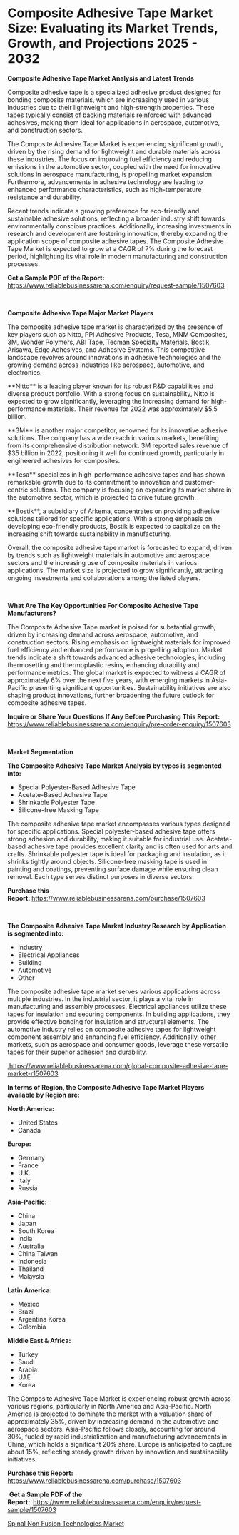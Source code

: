 <p><h1>Composite Adhesive Tape Market Size: Evaluating its Market Trends, Growth, and Projections 2025 - 2032</h1></p><p><strong>Composite Adhesive Tape Market Analysis and Latest Trends</strong></p>
<p><p>Composite adhesive tape is a specialized adhesive product designed for bonding composite materials, which are increasingly used in various industries due to their lightweight and high-strength properties. These tapes typically consist of backing materials reinforced with advanced adhesives, making them ideal for applications in aerospace, automotive, and construction sectors. </p><p>The Composite Adhesive Tape Market is experiencing significant growth, driven by the rising demand for lightweight and durable materials across these industries. The focus on improving fuel efficiency and reducing emissions in the automotive sector, coupled with the need for innovative solutions in aerospace manufacturing, is propelling market expansion. Furthermore, advancements in adhesive technology are leading to enhanced performance characteristics, such as high-temperature resistance and durability.</p><p>Recent trends indicate a growing preference for eco-friendly and sustainable adhesive solutions, reflecting a broader industry shift towards environmentally conscious practices. Additionally, increasing investments in research and development are fostering innovation, thereby expanding the application scope of composite adhesive tapes. The Composite Adhesive Tape Market is expected to grow at a CAGR of 7% during the forecast period, highlighting its vital role in modern manufacturing and construction processes.</p></p>
<p><strong>Get a Sample PDF of the Report:&nbsp;</strong> <a href="https://www.reliablebusinessarena.com/enquiry/request-sample/1507603?utm_campaign=2488&utm_medium=2&utm_source=Github&utm_content=ia&utm_term=23032025&utm_id=composite-adhesive-tape">https://www.reliablebusinessarena.com/enquiry/request-sample/1507603</a></p>
<p>&nbsp;</p>
<p><strong>Composite Adhesive Tape Major Market Players</strong></p>
<p><p>The composite adhesive tape market is characterized by the presence of key players such as Nitto, PPI Adhesive Products, Tesa, MNM Composites, 3M, Wonder Polymers, ABI Tape, Tecman Specialty Materials, Bostik, Arisawa, Edge Adhesives, and Adhesive Systems. This competitive landscape revolves around innovations in adhesive technologies and the growing demand across industries like aerospace, automotive, and electronics.</p><p>**Nitto** is a leading player known for its robust R&D capabilities and diverse product portfolio. With a strong focus on sustainability, Nitto is expected to grow significantly, leveraging the increasing demand for high-performance materials. Their revenue for 2022 was approximately $5.5 billion.</p><p>**3M** is another major competitor, renowned for its innovative adhesive solutions. The company has a wide reach in various markets, benefiting from its comprehensive distribution network. 3M reported sales revenue of $35 billion in 2022, positioning it well for continued growth, particularly in engineered adhesives for composites.</p><p>**Tesa** specializes in high-performance adhesive tapes and has shown remarkable growth due to its commitment to innovation and customer-centric solutions. The company is focusing on expanding its market share in the automotive sector, which is projected to drive future growth.</p><p>**Bostik**, a subsidiary of Arkema, concentrates on providing adhesive solutions tailored for specific applications. With a strong emphasis on developing eco-friendly products, Bostik is expected to capitalize on the increasing shift towards sustainability in manufacturing.</p><p>Overall, the composite adhesive tape market is forecasted to expand, driven by trends such as lightweight materials in automotive and aerospace sectors and the increasing use of composite materials in various applications. The market size is projected to grow significantly, attracting ongoing investments and collaborations among the listed players.</p></p>
<p>&nbsp;</p>
<p><strong>What Are The Key Opportunities For Composite Adhesive Tape Manufacturers?</strong></p>
<p><p>The Composite Adhesive Tape market is poised for substantial growth, driven by increasing demand across aerospace, automotive, and construction sectors. Rising emphasis on lightweight materials for improved fuel efficiency and enhanced performance is propelling adoption. Market trends indicate a shift towards advanced adhesive technologies, including thermosetting and thermoplastic resins, enhancing durability and performance metrics. The global market is expected to witness a CAGR of approximately 6% over the next five years, with emerging markets in Asia-Pacific presenting significant opportunities. Sustainability initiatives are also shaping product innovations, further broadening the future outlook for composite adhesive tapes.</p></p>
<p><strong>Inquire or Share Your Questions If Any Before Purchasing This Report:</strong> <a href="https://www.reliablebusinessarena.com/enquiry/pre-order-enquiry/1507603?utm_campaign=2488&utm_medium=2&utm_source=Github&utm_content=ia&utm_term=23032025&utm_id=composite-adhesive-tape">https://www.reliablebusinessarena.com/enquiry/pre-order-enquiry/1507603</a></p>
<p>&nbsp;</p>
<p><strong>Market Segmentation</strong></p>
<p><strong>The Composite Adhesive Tape Market Analysis by types is segmented into:</strong></p>
<p><ul><li>Special Polyester-Based Adhesive Tape</li><li>Acetate-Based Adhesive Tape</li><li>Shrinkable Polyester Tape</li><li>Silicone-free Masking Tape</li></ul></p>
<p><p>The composite adhesive tape market encompasses various types designed for specific applications. Special polyester-based adhesive tape offers strong adhesion and durability, making it suitable for industrial use. Acetate-based adhesive tape provides excellent clarity and is often used for arts and crafts. Shrinkable polyester tape is ideal for packaging and insulation, as it shrinks tightly around objects. Silicone-free masking tape is used in painting and coatings, preventing surface damage while ensuring clean removal. Each type serves distinct purposes in diverse sectors.</p></p>
<p><strong>Purchase this Report:&nbsp;</strong><a href="https://www.reliablebusinessarena.com/purchase/1507603?utm_campaign=2488&utm_medium=2&utm_source=Github&utm_content=ia&utm_term=23032025&utm_id=composite-adhesive-tape">https://www.reliablebusinessarena.com/purchase/1507603</a></p>
<p>&nbsp;</p>
<p><strong>The Composite Adhesive Tape Market Industry Research by Application is segmented into:</strong></p>
<p><ul><li>Industry</li><li>Electrical Appliances</li><li>Building</li><li>Automotive</li><li>Other</li></ul></p>
<p><p>The composite adhesive tape market serves various applications across multiple industries. In the industrial sector, it plays a vital role in manufacturing and assembly processes. Electrical appliances utilize these tapes for insulation and securing components. In building applications, they provide effective bonding for insulation and structural elements. The automotive industry relies on composite adhesive tapes for lightweight component assembly and enhancing fuel efficiency. Additionally, other markets, such as aerospace and consumer goods, leverage these versatile tapes for their superior adhesion and durability.</p></p>
<p><a href="https://www.reliablebusinessarena.com/global-composite-adhesive-tape-market-r1507603?utm_campaign=2488&utm_medium=2&utm_source=Github&utm_content=ia&utm_term=23032025&utm_id=composite-adhesive-tape">&nbsp;https://www.reliablebusinessarena.com/global-composite-adhesive-tape-market-r1507603</a></p>
<p><strong>In terms of Region, the Composite Adhesive Tape Market Players available by Region are:</strong></p>
<p>
    <p> <strong> North America: </strong>
        <ul>
            <li>United States</li>
            <li>Canada</li>
        </ul>
        </p> 
    <p> <strong> Europe: </strong>
        <ul>
            <li>Germany</li>
            <li>France</li>
            <li>U.K.</li>
            <li>Italy</li>
            <li>Russia</li>
        </ul>
        </p> 
    <p> <strong> Asia-Pacific: </strong>
        <ul>
            <li>China</li>
            <li>Japan</li>
            <li>South Korea</li>
            <li>India</li>
            <li>Australia</li>
            <li>China Taiwan</li>
            <li>Indonesia</li>
            <li>Thailand</li>
            <li>Malaysia</li>
        </ul>
        </p> 
    <p> <strong> Latin America: </strong>
        <ul>
            <li>Mexico</li>
            <li>Brazil</li>
            <li>Argentina Korea</li>
            <li>Colombia</li>
        </ul>
        </p> 
    <p> <strong> Middle East & Africa: </strong>
        <ul>
            <li>Turkey</li>
            <li>Saudi</li>
            <li>Arabia</li>
            <li>UAE</li>
            <li>Korea</li>
        </ul>
    </p>
    </p>
<p><p>The Composite Adhesive Tape Market is experiencing robust growth across various regions, particularly in North America and Asia-Pacific. North America is projected to dominate the market with a valuation share of approximately 35%, driven by increasing demand in the automotive and aerospace sectors. Asia-Pacific follows closely, accounting for around 30%, fueled by rapid industrialization and manufacturing advancements in China, which holds a significant 20% share. Europe is anticipated to capture about 15%, reflecting steady growth driven by innovation and sustainability initiatives.</p></p>
<p><strong>Purchase this Report: </strong><a href="https://www.reliablebusinessarena.com/purchase/1507603?utm_campaign=2488&utm_medium=2&utm_source=Github&utm_content=ia&utm_term=23032025&utm_id=composite-adhesive-tape">https://www.reliablebusinessarena.com/purchase/1507603</a></p>
<p>&nbsp;<strong>Get a Sample PDF of the Report:&nbsp;&nbsp;</strong><a href="https://www.reliablebusinessarena.com/enquiry/request-sample/1507603?utm_campaign=2488&utm_medium=2&utm_source=Github&utm_content=ia&utm_term=23032025&utm_id=composite-adhesive-tape">https://www.reliablebusinessarena.com/enquiry/request-sample/1507603</a></p>
<p><strong></strong></p>
<p><p><a href="https://github.com/oliveroste6/Market-Research-Report-List-1/blob/main/spinal-non-fusion-technologies-market.md?utm_campaign=2488&utm_medium=2&utm_source=Github&utm_content=ia&utm_term=23032025&utm_id=composite-adhesive-tape">Spinal Non Fusion Technologies Market</a></p></p>